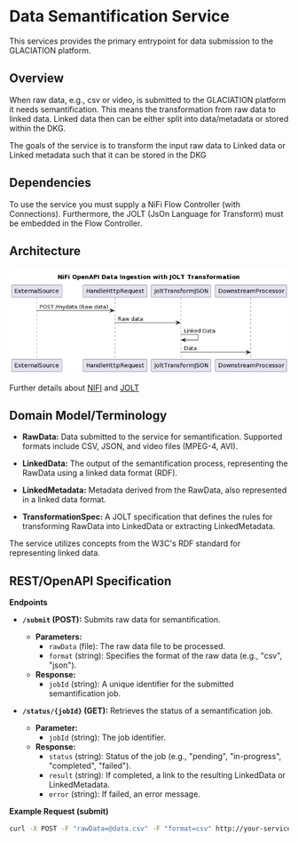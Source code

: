 # Data Semantification Service

This services provides the primary entrypoint for data submission to the
GLACIATION platform.

## Overview

When raw data, e.g., csv or video, is submitted to the GLACIATION platform
it needs semantification. This means the transformation from raw data
to linked data. Linked data then can be either split into data/metadata
or stored within the DKG.

The goals of the service is to transform the input raw data to
Linked data or Linked metadata such that it can be stored in the DKG

## Dependencies

To use the service you must supply a NiFi Flow Controller (with Connections).
Furthermore, the JOLT (JsOn Language for Transform) must be embedded
in the Flow Controller.

## Architecture

![Image displaying the architecture of the service](docs/architecture.png)

Further details about [NIFI](https://nifi.apache.org/) and [JOLT](https://github.com/bazaarvoice/jolt)

## Domain Model/Terminology 

* **RawData:** Data submitted to the service for semantification. Supported formats include CSV, JSON, and video files (MPEG-4, AVI).

* **LinkedData:** The output of the semantification process, representing the RawData using a linked data format (RDF).

* **LinkedMetadata:** Metadata derived from the RawData, also represented in a linked data format.

* **TransformationSpec:** A JOLT specification that defines the rules for transforming RawData into LinkedData or extracting LinkedMetadata.  

The service utilizes concepts from the W3C's RDF standard for representing linked data.

## REST/OpenAPI Specification

**Endpoints**

* **`/submit` (POST):** Submits raw data for semantification.
    * **Parameters:**
        * `rawData` (file): The raw data file to be processed.
        * `format` (string): Specifies the format of the raw data (e.g., "csv", "json").
    * **Response:**
        * `jobId` (string):  A unique identifier for the submitted semantification job.

* **`/status/{jobId}` (GET):**  Retrieves the status of a semantification job.
    * **Parameter:**
        * `jobId` (string): The job identifier.
    * **Response:**
        * `status` (string): Status of the job (e.g., "pending", "in-progress", "completed", "failed").
        * `result` (string): If completed, a link to the resulting LinkedData or LinkedMetadata.
        * `error` (string): If failed, an error message.

**Example Request (submit)**

```bash
curl -X POST -F "rawData=@data.csv" -F "format=csv" http://your-service-url/submit

